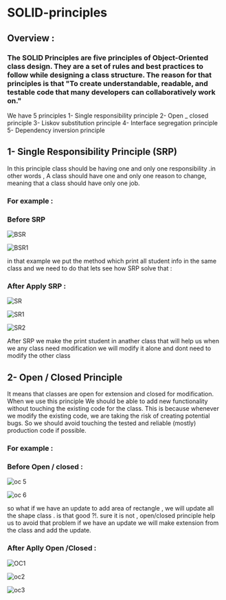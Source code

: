 # SOLID-principles
## Overview  : 
### The SOLID Principles are five principles of Object-Oriented class design. They are a set of rules and best practices to follow while designing a class structure. The reason for that principles is that "To create understandable, readable, and testable code that many developers can collaboratively work on."

We have 5 principles 
1-	Single responsibility principle 
2-	Open _ closed principle 
3-	Liskov substitution principle
4-	Interface segregation principle
5-	Dependency inversion principle 




## 1- Single Responsibility Principle (SRP)
In this principle class should be having one and only one responsibility .in other words ,
A class should have one and only one reason to change, meaning that a class should have only one job.

### For example :
### Before SRP

![BSR](https://github.com/ziadahmed123/SOLID-principles/assets/85025911/888d6576-8b66-4a15-bbb0-93c8a7fd1e15)


![BSR1](https://github.com/ziadahmed123/SOLID-principles/assets/85025911/81526a2a-f2b3-48c9-b323-53cec8f5abc5)

in that example we put the method which print all student info in the same class and we need to do that
lets see how SRP solve that :

### After Apply SRP :

![SR](https://github.com/ziadahmed123/SOLID-principles/assets/85025911/f8297d9f-58bc-4411-9635-47097c7a5268)

![SR1](https://github.com/ziadahmed123/SOLID-principles/assets/85025911/8601518e-7d85-4d94-a225-acce1359fbcd)


![SR2](https://github.com/ziadahmed123/SOLID-principles/assets/85025911/6610d9c8-0c20-4ce7-b10a-9abc4e6a3071)


After SRP we make the print student in anather class 
that will help us when we any class need modification we will modify it alone and dont need to modify the other class 




## 2- Open / Closed Principle
It means that classes are open for extension and closed for modification.
When we use this principle We should be able to add new functionality without touching the existing code for the class. This is because whenever we modify the existing code, we are taking the risk of creating potential bugs. So we should avoid touching the tested and reliable (mostly) production code if possible.



### For example :
### Before Open / closed :


![oc 5](https://github.com/ziadahmed123/SOLID-principles/assets/85025911/361e4716-4127-4585-9aba-e968732837a2)


![oc 6](https://github.com/ziadahmed123/SOLID-principles/assets/85025911/bd830761-55ea-480d-859f-7d93da31d69a)

so what if we have an update to add area of rectangle , we will update all the shape class .
is that good ?!.
sure it is not , open/closed principle help us to avoid that problem 
if we have an update we will make extension from the class and add the update.


### After Aplly Open /Closed :

![OC1](https://github.com/ziadahmed123/SOLID-principles/assets/85025911/4e42d40c-287a-43ad-bc47-079fd809bfef)


![oc2](https://github.com/ziadahmed123/SOLID-principles/assets/85025911/9425e8ec-cc09-476e-8568-0737e54a58b4)



![oc3](https://github.com/ziadahmed123/SOLID-principles/assets/85025911/fb8e8e52-8b4d-485a-9fa0-aa4f5c4667e7)




